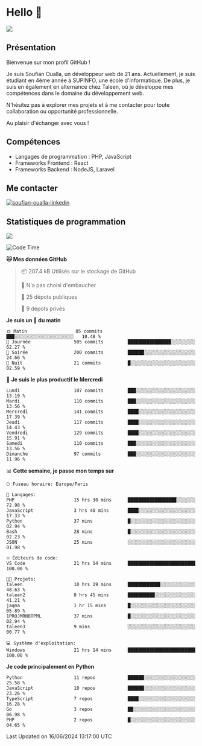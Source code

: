 # Hello 👋

![](https://komarev.com/ghpvc/?username=OSoufian&color=1a1b27)

## Présentation

Bienvenue sur mon profil GitHub !

Je suis Soufian Oualla, un développeur web de 21 ans. Actuellement, je suis étudiant en 4ème année à SUPINFO, une école d'informatique. De plus, je suis en également en alternance chez Taleen, où je développe mes compétences dans le domaine du développement web.

N'hésitez pas à explorer mes projets et à me contacter pour toute collaboration ou opportunité professionnelle.

Au plaisir d'échanger avec vous !

## Compétences

- Langages de programmation : PHP, JavaScript
- Frameworks Frontend : React
- Frameworks Backend : NodeJS, Laravel

## Me contacter

<p>
<a href="https://www.linkedin.com/in/soufian-oualla/" target="_blank"><img align="center" src="https://img.shields.io/badge/-LinkedIn-0077B5?style=for-the-badge&logo=Linkedin&logoColor=white" alt="soufian-oualla-linkedin"/></a>

## Statistiques de programmation

<a href="https://github-readme-stats.vercel.app/api/top-langs/?username=OSoufian&layout=compact">
  <img align="center" src="https://github-readme-stats.vercel.app/api/top-langs/?username=OSoufian&layout=compact"/>
</a>

<br />

<!--START_SECTION:waka-->
![Code Time](http://img.shields.io/badge/Code%20Time-70%20hrs%2038%20mins-blue)

**🐱 Mes données GitHub** 

> 📦 207.4 kB Utilisés sur le stockage de GitHub 
 > 
> 🚫 N'a pas choisi d'embaucher
 > 
> 📜 25 dépots publiques 
 > 
> 🔑 9 dépots privés 
 > 
**Je suis un 🐤 du matin** 

```text
🌞 Matin                  85 commits          ███░░░░░░░░░░░░░░░░░░░░░░   10.48 % 
🌆 Journée                505 commits         ████████████████░░░░░░░░░   62.27 % 
🌃 Soirée                 200 commits         ██████░░░░░░░░░░░░░░░░░░░   24.66 % 
🌙 Nuit                   21 commits          █░░░░░░░░░░░░░░░░░░░░░░░░   02.59 % 
```
📅 **Je suis le plus productif le Mercredi** 

```text
Lundi                    107 commits         ███░░░░░░░░░░░░░░░░░░░░░░   13.19 % 
Mardi                    110 commits         ███░░░░░░░░░░░░░░░░░░░░░░   13.56 % 
Mercredi                 141 commits         ████░░░░░░░░░░░░░░░░░░░░░   17.39 % 
Jeudi                    117 commits         ████░░░░░░░░░░░░░░░░░░░░░   14.43 % 
Vendredi                 129 commits         ████░░░░░░░░░░░░░░░░░░░░░   15.91 % 
Samedi                   110 commits         ███░░░░░░░░░░░░░░░░░░░░░░   13.56 % 
Dimanche                 97 commits          ███░░░░░░░░░░░░░░░░░░░░░░   11.96 % 
```


📊 **Cette semaine, je passe mon temps sur** 

```text
🕑︎ Fuseau horaire: Europe/Paris

💬 Langages: 
PHP                      15 hrs 30 mins      ██████████████████░░░░░░░   72.98 % 
JavaScript               3 hrs 40 mins       ████░░░░░░░░░░░░░░░░░░░░░   17.33 % 
Python                   37 mins             █░░░░░░░░░░░░░░░░░░░░░░░░   02.94 % 
Bash                     28 mins             █░░░░░░░░░░░░░░░░░░░░░░░░   02.23 % 
JSON                     25 mins             ░░░░░░░░░░░░░░░░░░░░░░░░░   01.98 % 

🔥 Éditeurs de code: 
VS Code                  21 hrs 14 mins      █████████████████████████   100.00 % 

🐱‍💻 Projets: 
taleen                   10 hrs 19 mins      ████████████░░░░░░░░░░░░░   48.63 % 
taleen2                  8 hrs 45 mins       ██████████░░░░░░░░░░░░░░░   41.21 % 
jaqma                    1 hr 15 mins        █░░░░░░░░░░░░░░░░░░░░░░░░   05.89 % 
1PROJMRNBTPML            37 mins             █░░░░░░░░░░░░░░░░░░░░░░░░   02.94 % 
taleen3                  9 mins              ░░░░░░░░░░░░░░░░░░░░░░░░░   00.77 % 

💻 Système d'exploitation: 
Windows                  21 hrs 14 mins      █████████████████████████   100.00 % 
```

**Je code principalement en Python** 

```text
Python                   11 repos            ██████░░░░░░░░░░░░░░░░░░░   25.58 % 
JavaScript               10 repos            ██████░░░░░░░░░░░░░░░░░░░   23.26 % 
TypeScript               7 repos             ████░░░░░░░░░░░░░░░░░░░░░   16.28 % 
Go                       3 repos             ██░░░░░░░░░░░░░░░░░░░░░░░   06.98 % 
PHP                      2 repos             █░░░░░░░░░░░░░░░░░░░░░░░░   04.65 % 
```




 Last Updated on 16/06/2024 13:17:00 UTC
<!--END_SECTION:waka-->